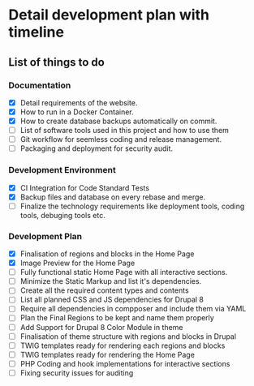# Detail development plan with timeline

##  List of things to do

### Documentation
- [x] Detail requirements of the website.
- [x] How to run in a Docker Container.
- [x] How to create database backups automatically on commit.
- [ ] List of software tools used in this project and how to use them
- [ ] Git workflow for seemless coding and release management.
- [ ] Packaging and deployment for security audit.

### Development Environment
- [x] CI Integration for Code Standard Tests
- [x] Backup files and database on every rebase and merge.
- [ ] Finalize the technology requirements like deployment tools, coding tools, debuging tools etc.

### Development Plan
- [x] Finalisation of regions and blocks in the Home Page
- [x] Image Preview for the Home Page
- [ ] Fully functional static Home Page with all interactive sections.
- [ ] Minimize the Static Markup and list it's dependencies.
- [ ] Create all the required content types and contents
- [ ] List all planned CSS and JS dependencies for Drupal 8
- [ ] Require all dependencies in compposer and include them via YAML
- [ ] Plan the Final Regions to be kept and name them properly
- [ ] Add Support for Drupal 8 Color Module in theme
- [ ] Finalisation of theme structure with regions and blocks in Drupal
- [ ] TWIG templates ready for rendering each regions and blocks
- [ ] TWIG templates ready for rendering the Home Page
- [ ] PHP Coding and hook implementations for interactive sections
- [ ] Fixing security issues for auditing
